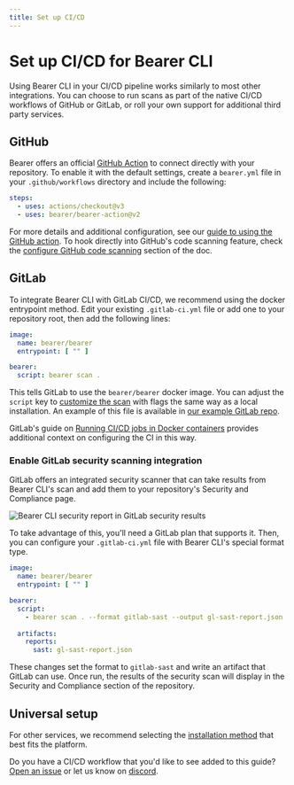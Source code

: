 ```yaml
---
title: Set up CI/CD
---
```


# Set up CI/CD for Bearer CLI

Using Bearer CLI in your CI/CD pipeline works similarly to most other integrations. You can choose to run scans as part of the native CI/CD workflows of GitHub or GitLab, or roll your own support for additional third party services.

## GitHub

Bearer offers an official [GitHub Action](https://github.com/marketplace/actions/bearer-security) to connect directly with your repository. To enable it with the default settings, create a `bearer.yml` file in your `.github/workflows` directory and include the following:

```yml
steps:
  - uses: actions/checkout@v3
  - uses: bearer/bearer-action@v2
```

For more details and additional configuration, see our [guide to using the GitHub action](/guides/github-action/). To hook directly into GitHub's code scanning feature, check the [configure GitHub code scanning](/guides/github-action/#configure-github-code-scanning) section of the doc.

## GitLab

To integrate Bearer CLI with GitLab CI/CD, we recommend using the docker entrypoint method. Edit your existing `.gitlab-ci.yml` file or add one to your repository root, then add the following lines:

```yml
image: 
  name: bearer/bearer
  entrypoint: [ "" ]

bearer:
  script: bearer scan .
```

This tells GitLab to use the `bearer/bearer` docker image. You can adjust the `script` key to [customize the scan](/guides/configure-scan/) with flags the same way as a local installation. An example of this file is available in [our example GitLab repo](https://gitlab.com/cfabianski/bear-publishing/-/tree/main).

GitLab's guide on [Running CI/CD jobs in Docker containers](https://docs.gitlab.com/ee/ci/docker/using_docker_images.html) provides additional context on configuring the CI in this way.

### Enable GitLab security scanning integration

GitLab offers an integrated security scanner that can take results from Bearer CLI's scan and add them to your repository's Security and Compliance page. 

![Bearer CLI security report in GitLab security results](/assets/img/gitlab-code-scanning.jpg)

To take advantage of this, you'll need a GitLab plan that supports it. Then, you can configure your `.gitlab-ci.yml` file with Bearer CLI's special format type.

```yml
image:
  name: bearer/bearer
  entrypoint: [ "" ]

bearer:   
  script:     
    - bearer scan . --format gitlab-sast --output gl-sast-report.json    
  
  artifacts:    
    reports:       
      sast: gl-sast-report.json
```

These changes set the format to `gitlab-sast` and write an artifact that GitLab can use. Once run, the results of the security scan will display in the Security and Compliance section of the repository.

## Universal setup

For other services, we recommend selecting the [installation method](/reference/installation/) that best fits the platform.

Do you have a CI/CD workflow that you'd like to see added to this guide? [Open an issue]({{meta.links.issues}}) or let us know on [discord]({{meta.links.discord}}).